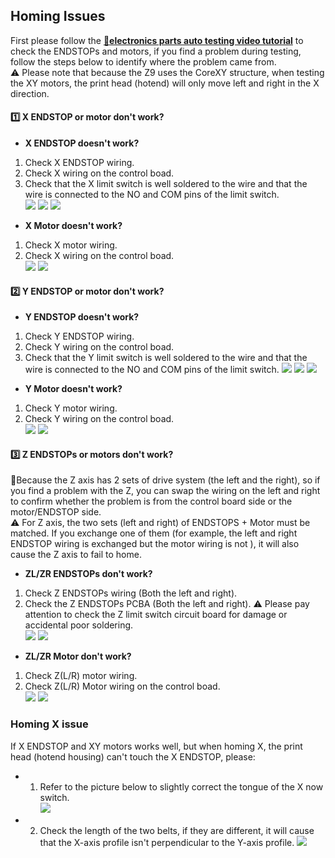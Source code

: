 ## Homing Issues
First please follow the [:movie_camera:**electronics parts auto testing video tutorial**](https://youtu.be/Mf92BlmKA0A) to check the ENDSTOPs and motors, if you find a problem during testing, follow the steps below to identify where the problem came from.  
:warning: Please note that because the Z9 uses the CoreXY structure, when testing the XY motors, the print head (hotend) will only move left and right in the X direction.
#### :one: X ENDSTOP or motor don't work?
- **X ENDSTOP doesn't work?**  
1. Check X ENDSTOP wiring.    
2. Check X wiring on the control boad.   
3. Check that the X limit switch is well soldered to the wire and that the wire is connected to the NO and COM pins of the limit switch.   
![](./x_endstop_wring.jpg) ![](./xy_wiring_board.jpg) ![](./X_limitswitch.jpg)
- **X Motor doesn't work?**  
1. Check X motor wiring.    
2. Check X wiring on the control boad.   
![](./x_motor_wring.jpg) ![](./xy_wiring_board.jpg)

#### :two: Y ENDSTOP or motor don't work?
- **Y ENDSTOP doesn't work?**  
1. Check Y ENDSTOP wiring.    
2. Check Y wiring on the control boad.   
3. Check that the Y limit switch is well soldered to the wire and that the wire is connected to the NO and COM pins of the limit switch.
![](./y_endstop_wring.jpg)  ![](./xy_wiring_board.jpg) ![](./y_limitswitch.jpg)
- **Y Motor doesn't work?**  
1. Check Y motor wiring.    
2. Check Y wiring on the control boad.   
![](./y_motor_wring.jpg) ![](./xy_wiring_board.jpg)

#### :three: Z ENDSTOPs or motors don't work?
:loudspeaker:Because the Z axis has 2 sets of drive system (the left and the right), so if you find a problem with the Z, you can swap the wiring on the left and right to confirm whether the problem is from the control board side or the motor/ENDSTOP side.   
:warning: For Z axis, the two sets (left and right) of ENDSTOPS + Motor must be matched. If you exchange one of them (for example, the left and right ENDSTOP wiring is exchanged but the motor wiring is not ), it will also cause the Z axis to fail to home.  
- **ZL/ZR ENDSTOPs don't work?**  
1. Check Z ENDSTOPs wiring (Both the left and right).    
2. Check the Z ENDSTOPs PCBA  (Both the left and right). :warning: Please pay attention to check the Z limit switch circuit board for damage or accidental poor soldering.   
![](./Z_endstop_wring.jpg) ![](./Z_endstop.jpg)
- **ZL/ZR Motor don't work?**  
1. Check Z(L/R) motor wiring.    
2. Check Z(L/R) Motor wiring on the control boad.   
![](./Z_motor_wring.jpg) ![](./Z_wiring_board.jpg)

### Homing X issue
If X ENDSTOP and XY motors works well, but when homing X, the print head (hotend housing) can't touch the X ENDSTOP, please:
- 1. Refer to the picture below to slightly correct the tongue of the X now switch.    
![](./correct_x_switch.jpg)
- 2. Check the length of the two belts, if they are different, it will cause that the X-axis profile isn't perpendicular to the Y-axis profile.
![](./adjust_belt.jpg)

